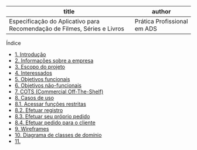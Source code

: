 
<table>
  <thead>
    <th>title</th>
    <th>author</th>
  </thead>
  <tbody>
    <tr> <td> Especificação do Aplicativo para Recomendação de Filmes, Séries e Livros</td>
      <td> Prática Profissional em ADS </td>
    </tr>
  </tbody>
  
  </table>


Índice
<ul>
<li> <a href="#"> 1. Introdução</a></li>
<li><a href="#"> 2. Informações sobre a empresa</a> </li>
<li> <a href="#">3. Escopo do projeto</a></li>
<li> <a href="#"> 4. Interessados</a></li>
<li><a href="#"> 5. Objetivos funcionais</a></li>
<li> <a href="#">6. Objetivos não-funcionais</a></li>
<li> <a href="#">7. COTS (Commercial Off-The-Shelf)</a></li>
<li> <a href="#">8. Casos de uso</li></a></a>
<li> <a href="#">8.1. Acessar funções restritas</a></li>
<li><a href="#"> 8.2. Efetuar registro</a></li>
<li><a href="#">8.3. Efetuar seu próprio pedido</a></li>
<li><a href="#">8.4. Efetuar pedido para o cliente</a></li>
<li><a href="#">9. Wireframes</a></li>
<li><a href="#">10. Diagrama de classes de domínio</a></li>
<li><a href="#">11.</a> </li>
</ul>
